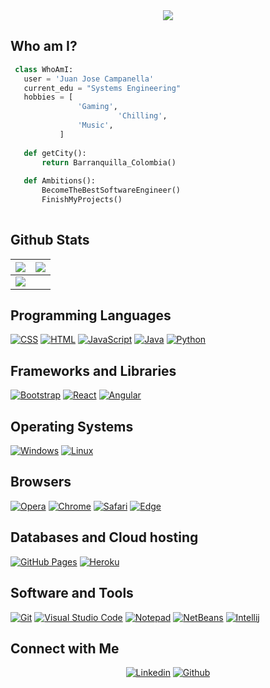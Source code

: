 <div align="center">
  <img src="/GitHub_JuanJoseCampanella.png"/>
</div>

## Who am I?

 ```python
  class WhoAmI:
    user = 'Juan Jose Campanella'
	current_edu = "Systems Engineering"
	hobbies = [
				'Gaming',
                         'Chilling',
			 	'Music',
			]
	
	def getCity():
		return Barranquilla_Colombia()
	
	def Ambitions():
		BecomeTheBestSoftwareEngineer()
		FinishMyProjects()
	
 ```

 
## Github Stats

<img src="https://github-readme-stats.vercel.app/api?username=juanjosecampanella&&show_icons=true&count_private=true&theme=github_dark">|<img src="https://github-readme-streak-stats.herokuapp.com/?user=juanjosecampanella&theme=blueberry_duo"/>
|---|---|
<img src="https://github-readme-stats.vercel.app/api/top-langs/?username=juanjosecampanella&layout=compact&theme=github_dark"/>|

## Programming Languages

<p>
    <a href="#"><img alt="CSS" src="https://img.shields.io/badge/CSS%20-%231572B6.svg?logo=css3&logoColor=white"></a>
    <a href="#"><img alt="HTML" src="https://img.shields.io/badge/HTML%20-%23E34F26.svg?logo=html5&logoColor=white"></a>
    <a href="#"><img alt="JavaScript" src="https://img.shields.io/badge/JavaScript%20-%23F7DF1E.svg?logo=javascript&logoColor=black"></a>
    <a href="#"><img alt="Java" src="https://img.shields.io/badge/Java-1765B6?logo=java&logoColor=black"></a>
    <a href="#"><img alt="Python" src="https://img.shields.io/badge/Python-124982?logo=python&logoColor=yellow"></a>
</p>

## Frameworks and Libraries
<p>
   <a href="#"><img alt="Bootstrap" src="https://img.shields.io/badge/Bootstrap-563D7C?logo=bootstrap&logoColor=white"></a>
   <a href="#"><img alt="React" src="https://img.shields.io/badge/React-092D52?logo=react&logoColor=white"></a>
   <a href="#"><img alt="Angular" src="https://img.shields.io/badge/Angular-DB0C2B?logo=angular&logoColor=white"></a>
</p>

## Operating Systems
<p>
	<a href="#"><img alt="Windows" src="https://img.shields.io/badge/Windows-0078D6?logo=windows&logoColor=white"></a>
	<a href="#"><img alt="Linux" src="https://img.shields.io/badge/Linux-000000?logo=linux&logoColor=white"></a>
</p>

## Browsers
<p>
	<a href="#"><img alt="Opera" src="https://img.shields.io/badge/Opera-B61717?logo=opera&logoColor=white"></a>
	<a href="#"><img alt="Chrome" src="https://img.shields.io/badge/Google_chrome-4285F4?logo=Google-Chrome&logoColor=white"></a>
	<a href="#"><img alt="Safari" src="https://img.shields.io/badge/Safari-FF1B2D?logo=Safari&logoColor=white"></a>
	<a href="#"><img alt="Edge" src="https://img.shields.io/badge/Microsoft_Edge-0078D7?logo=Microsoft-edge&logoColor=white"></a>
</p>

## Databases and Cloud hosting

<p>
    <a href="#"><img alt="GitHub Pages" src="https://img.shields.io/badge/GitHub%20Pages-%23327FC7.svg?logo=github&logoColor=white"></a>
    <a href="#"><img alt="Heroku" src="https://img.shields.io/badge/Heroku%20-%23430098.svg?logo=heroku&logoColor=white"></a>
</p> 

## Software and Tools
<p>
  <a href="#"><img alt="Git" src="https://img.shields.io/badge/Git%20-%23F05033.svg?logo=git&logoColor=white"></a>
  <a href="#"><img alt="Visual Studio Code" src="https://img.shields.io/badge/Visual%20Studio%20Code-0078d7.svg?logo=visual-studio-code&logoColor=white"></a>
	<a href="#"><img alt="Notepad" src="https://img.shields.io/badge/Notepad++-90E59A.svg?logo=notepad%2B%2B&logoColor=black"></a>
	<a href="#"><img alt="NetBeans" src="https://img.shields.io/badge/NetBeans-007ACC?for-the-badge&logo=netbeans&logoColor=white"></a>
	<a href="#"><img alt="Intellij" src="https://img.shields.io/badge/IntelliJ&nbsp;IDEA-000000.svg?logo=intellij-idea&logoColor=white"></a>
</p>

## Connect with Me


<p align ="center">
  <a href="https://www.linkedin.com/in/juan-josé-campanella-de-oro-8a694220b/"><img alt="Linkedin" title="Juan José Campanella De Oro" src="https://img.shields.io/badge/LinkedIn-0077B5?style=for-the-badge&logo=linkedin&logoColor=white"></a>
  <a href="https://github.com/juanjosecampanella"><img alt="Github" title="Juan José Campanella De Oro Github" src="https://img.shields.io/badge/GitHub-100000?style=for-the-badge&logo=github&logoColor=white"></a>
</p>

